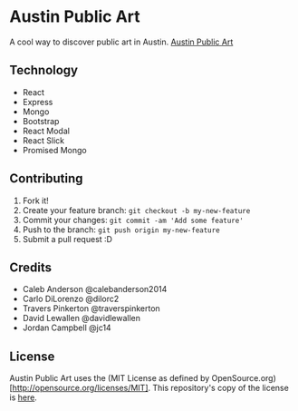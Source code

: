# Austin Public Art

A cool way to discover public art in Austin.
[Austin Public Art](http://austinpublicart.herokuapp.com)

## Technology

* React
* Express
* Mongo
* Bootstrap
* React Modal
* React Slick
* Promised Mongo

## Contributing

1. Fork it!
2. Create your feature branch: `git checkout -b my-new-feature`
3. Commit your changes: `git commit -am 'Add some feature'`
4. Push to the branch: `git push origin my-new-feature`
5. Submit a pull request :D


## Credits

* Caleb Anderson @calebanderson2014
* Carlo DiLorenzo @dilorc2
* Travers Pinkerton @traverspinkerton
* David Lewallen @davidlewallen
* Jordan Campbell @jc14

## License
Austin Public Art uses the (MIT License as defined by OpenSource.org)[http://opensource.org/licenses/MIT].
This repository's copy of the license is [here](./LICENSE.md).

